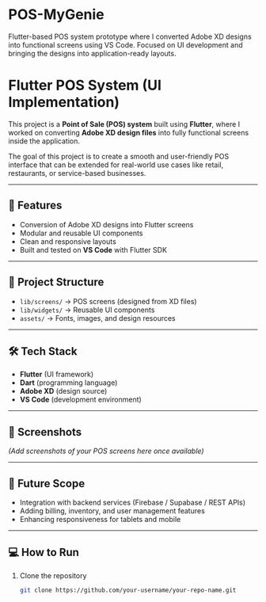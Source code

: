 # POS-MyGenie
Flutter-based POS system prototype where I converted Adobe XD designs into functional screens using VS Code. Focused on UI development and bringing the designs into application-ready layouts.

# Flutter POS System (UI Implementation)

This project is a **Point of Sale (POS) system** built using **Flutter**, where I worked on converting **Adobe XD design files** into fully functional screens inside the application.  

The goal of this project is to create a smooth and user-friendly POS interface that can be extended for real-world use cases like retail, restaurants, or service-based businesses.  

---

## 🚀 Features
- Conversion of Adobe XD designs into Flutter screens  
- Modular and reusable UI components  
- Clean and responsive layouts  
- Built and tested on **VS Code** with Flutter SDK  

---

## 📂 Project Structure
- `lib/screens/` → POS screens (designed from XD files)  
- `lib/widgets/` → Reusable UI components  
- `assets/` → Fonts, images, and design resources  

---

## 🛠️ Tech Stack
- **Flutter** (UI framework)  
- **Dart** (programming language)  
- **Adobe XD** (design source)  
- **VS Code** (development environment)  

---

## 📸 Screenshots
*(Add screenshots of your POS screens here once available)*  

---

## 🎯 Future Scope
- Integration with backend services (Firebase / Supabase / REST APIs)  
- Adding billing, inventory, and user management features  
- Enhancing responsiveness for tablets and mobile  

---

## 💻 How to Run
1. Clone the repository  
   ```bash
   git clone https://github.com/your-username/your-repo-name.git
